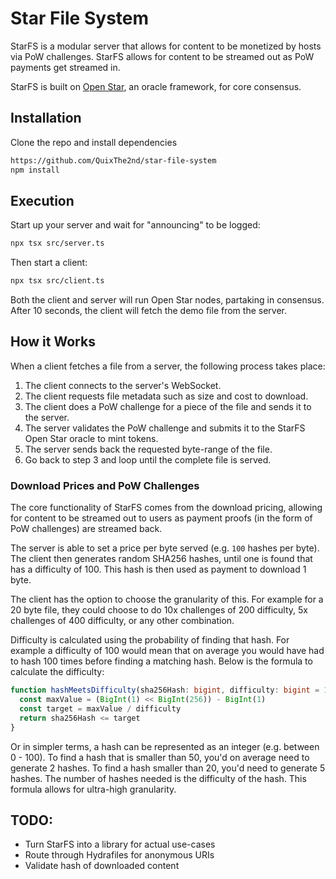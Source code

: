 # Star File System
StarFS is a modular server that allows for content to be monetized by hosts via PoW challenges. StarFS allows for content to be streamed out as PoW payments get streamed in.

StarFS is built on [Open Star](https://github.com/QuixThe2nd/open-star), an oracle framework, for core consensus.

## Installation
Clone the repo and install dependencies
```bash
https://github.com/QuixThe2nd/star-file-system
npm install
```

## Execution

Start up your server and wait for "announcing" to be logged:
```bash
npx tsx src/server.ts
```

Then start a client:
```bash
npx tsx src/client.ts
```

Both the client and server will run Open Star nodes, partaking in consensus. After 10 seconds, the client will fetch the demo file from the server.

## How it Works
When a client fetches a file from a server, the following process takes place:
1. The client connects to the server's WebSocket.
2. The client requests file metadata such as size and cost to download.
3. The client does a PoW challenge for a piece of the file and sends it to the server.
4. The server validates the PoW challenge and submits it to the StarFS Open Star oracle to mint tokens.
5. The server sends back the requested byte-range of the file.
6. Go back to step 3 and loop until the complete file is served.

### Download Prices and PoW Challenges
The core functionality of StarFS comes from the download pricing, allowing for content to be streamed out to users as payment proofs (in the form of PoW challenges) are streamed back.

The server is able to set a price per byte served (e.g. `100` hashes per byte). The client then generates random SHA256 hashes, until one is found that has a difficulty of 100. This hash is then used as payment to download 1 byte.

The client has the option to choose the granularity of this. For example for a 20 byte file, they could choose to do 10x challenges of 200 difficulty, 5x challenges of 400 difficulty, or any other combination.

Difficulty is calculated using the probability of finding that hash. For example a difficulty of 100 would mean that on average you would have had to hash 100 times before finding a matching hash. Below is the formula to calculate the difficulty:
```ts
function hashMeetsDifficulty(sha256Hash: bigint, difficulty: bigint = 100n): boolean {
  const maxValue = (BigInt(1) << BigInt(256)) - BigInt(1)
  const target = maxValue / difficulty
  return sha256Hash <= target
}
```
Or in simpler terms, a hash can be represented as an integer (e.g. between 0 - 100). To find a hash that is smaller than 50, you'd on average need to generate 2 hashes. To find a hash smaller than 20, you'd need to generate 5 hashes. The number of hashes needed is the difficulty of the hash. This formula allows for ultra-high granularity.

## TODO:
- Turn StarFS into a library for actual use-cases
- Route through Hydrafiles for anonymous URIs
- Validate hash of downloaded content
